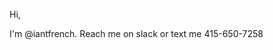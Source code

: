 Hi, 

I'm @iantfrench. Reach me on slack or text me 415-650-7258

<!---
iantfrench/iantfrench is a ✨ special ✨ repository because its `README.md` (this file) appears on your GitHub profile.
You can click the Preview link to take a look at your changes.
--->
